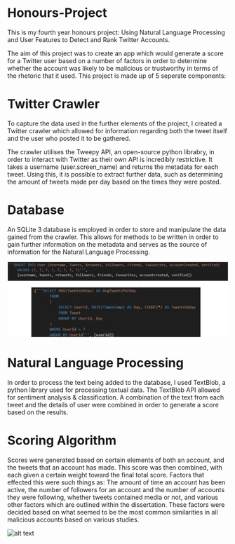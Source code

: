 # Honours-Project

This is my fourth year honours project: Using Natural Language Processing and User Features to Detect and Rank Twitter Accounts.

The aim of this project was to create an app which would generate a score for a Twitter user based on a number of factors in order to
determine whether the account was likely to be malicious or trustworthy in terms of the rhetoric that it used. This project is made up
of 5 seperate components: 

# Twitter Crawler
To capture the data used in the further elements of the project, I created a Twitter crawler which
allowed for information regarding both the tweet itself and the user who posted it to be gathered. 

The crawler utilises the Tweepy API, an open-source python librabry, in order to interact with Twitter as their own API is incredibly restrictive.
It takes a username (user.screen_name) and returns the metadata for each tweet. Using this, it is possible to extract further data, such as 
determining the amount of tweets made per day based on the times they were posted. 

# Database
An SQLite 3 database is employed in order to store and manipulate the data gained from the crawler. This allows for methods to be written in 
order to gain further information on the metadata and serves as the source of information for the Natural Language Processing.

![alt text](https://github.com/VitaminD91/Honours-Project/blob/master/DatabaseQ's.jpg?raw=true)

# Natural Language Processing
In order to process the text being added to the database, I used TextBlob, a python library used for processing textual data. The TextBlob API
allowed for sentiment analysis & classification. A combination of the text from each tweet and the details of user were combined in order to 
generate a score based on the results. 

# Scoring Algorithm
Scores were generated based on certain elements of both an account, and the tweets that an account has made. This score was then combined, 
with each given a certain weight toward the final total score. Factors that effected this were such things as: The amount of time an account
has been active, the number of followers for an account and the number of accounts they were following, whether tweets contained media or not, 
and various other factors which are outlined within the dissertation. These factors were decided based on what seemed to be the most common 
similarities in all malicious accounts based on various studies. 

![alt text](https://github.com/VitaminD91/Honours-Project/blob/master/System-Architecture-Diagram.jpg?raw=true)

